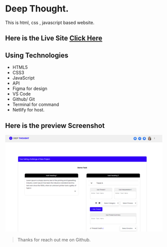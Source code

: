 # Deep Thought.

This is html, css , javascript based website.

## Here is the Live Site [Click Here](https://deep-thought-js.netlify.app/)

## Using Technologies

- HTML5
- CSS3
- JavaScript
- API
- Figma for design
- VS Code
- Github/ Git
- Terminal for command
- Netlify for host.

## Here is the preview Screenshot

![imageScreenshot](./preview.png)

> Thanks for reach out me on Github.
